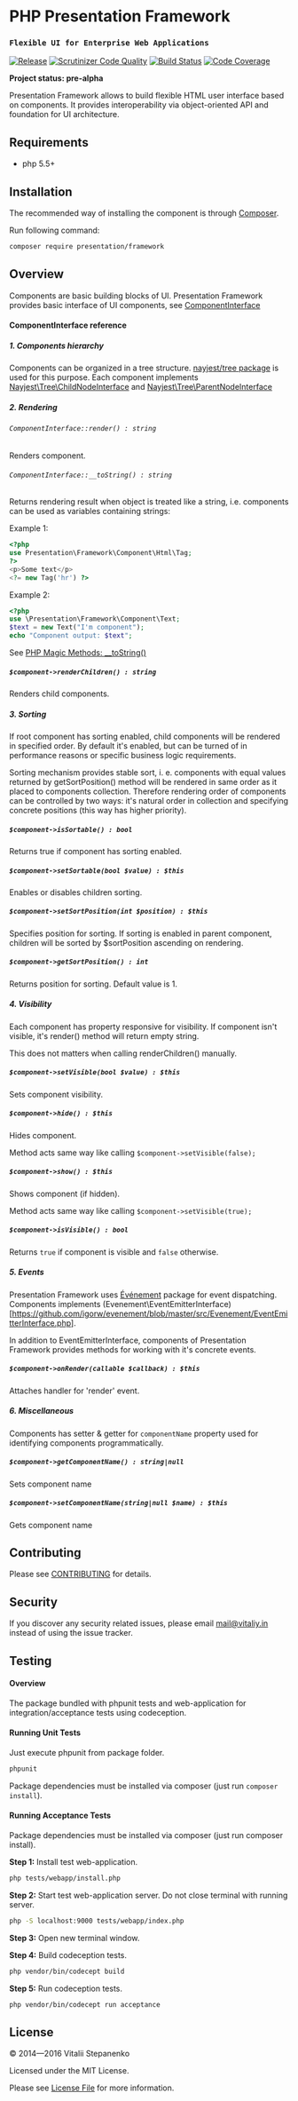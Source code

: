 PHP Presentation Framework
=====
### `Flexible UI for Enterprise Web Applications`

[![Release](https://img.shields.io/packagist/v/presentation/framework.svg)](https://packagist.org/packages/presentation/framework)
[![Scrutinizer Code Quality](https://scrutinizer-ci.com/g/presentation-framework/presentation-framework/badges/quality-score.png?b=master)](https://scrutinizer-ci.com/g/presentation-framework/presentation-framework/?branch=master)
[![Build Status](https://travis-ci.org/presentation-framework/presentation-framework.svg?branch=master)](https://travis-ci.org/presentation-framework/presentation-framework)
[![Code Coverage](https://scrutinizer-ci.com/g/presentation-framework/presentation-framework/badges/coverage.png?b=master)](https://scrutinizer-ci.com/g/presentation-framework/presentation-framework/?branch=master)


**Project status: pre-alpha**

Presentation Framework allows to build flexible HTML user interface based on components.
It provides interoperability via object-oriented API and foundation for UI architecture.

## Requirements

* php 5.5+

## Installation

The recommended way of installing the component is through [Composer](https://getcomposer.org).

Run following command:

```bash
composer require presentation/framework
```

## Overview

Components are basic building blocks of UI.
Presentation Framework provides basic interface of UI components, see [ComponentInterface](https://github.com/presentation-framework/presentation-framework/blob/master/src/Base/ComponentInterface.php)

#### ComponentInterface reference

##### 1. Components hierarchy

Сomponents can be organized in a tree structure. 
[nayjest/tree package](https://github.com/Nayjest/Tree) is used for this purpose.
Each component implements [Nayjest\Tree\ChildNodeInterface](https://github.com/Nayjest/Tree/blob/master/src/ChildNodeInterface.php) and [Nayjest\Tree\ParentNodeInterface](https://github.com/Nayjest/Tree/blob/master/src/ParentNodeInterface.php)

##### 2. Rendering

###### `ComponentInterface::render() : string`

Renders component.



###### `ComponentInterface::__toString() : string`

Returns rendering result  when object is treated like a string, i.e. components can be used as variables containing strings:

Example 1:
```php
<?php
use Presentation\Framework\Component\Html\Tag;
?>
<p>Some text</p>
<?= new Tag('hr') ?>
```
Example 2:
```php
<?php
use \Presentation\Framework\Component\Text;
$text = new Text("I'm component");
echo "Component output: $text";
```

See [PHP Magic Methods: __toString()](http://www.php.net/manual/en/language.oop5.magic.php#object.tostring)



##### `$component->renderChildren() : string`

Renders child components.



##### 3. Sorting

If root component has sorting enabled, child components will be rendered in specified order.
By default it's enabled, but can be turned of in performance reasons or specific business logic requirements.

Sorting mechanism provides stable sort, i. e. components with equal values returned by getSortPosition() method will be rendered in same order as it placed to components collection. Therefore rendering order of components  can be controlled by two ways: it's natural order in collection and specifying concrete positions (this way has higher priority).

##### `$component->isSortable() : bool`
Returns true if component has sorting enabled.



##### `$component->setSortable(bool $value) : $this`
Enables or disables children sorting.



##### `$component->setSortPosition(int $position) : $this`

Specifies position for sorting. 
If sorting is enabled in parent component, children will be sorted by $sortPosition ascending on rendering.



##### `$component->getSortPosition() : int`
Returns position for sorting. Default value is 1.



##### 4. Visibility

Each component has property responsive for visibility. If component isn't visible, it's render() method will return empty string.

This does not matters when calling renderChildren() manually.



##### `$component->setVisible(bool $value) : $this`

Sets component visibility.



##### `$component->hide() : $this`

Hides component.

Method acts same way like calling  `$component->setVisible(false);`



##### `$component->show() : $this`

Shows component (if hidden).

Method acts same way like calling  `$component->setVisible(true);`



##### `$component->isVisible() : bool`

Returns `true` if component is visible and `false` otherwise.



##### 5. Events

Presentation Framework uses [Événement](https://github.com/igorw/evenement) package for event dispatching.
Components implements (Evenement\EventEmitterInterface)[https://github.com/igorw/evenement/blob/master/src/Evenement/EventEmitterInterface.php].

In addition to EventEmitterInterface, components of Presentation Framework provides methods for working with it's concrete events.



##### `$component->onRender(callable $callback) : $this`
Attaches handler for 'render' event.



##### 6. Miscellaneous

Components has setter & getter for `componentName` property used for identifying components programmatically.

##### `$component->getComponentName() : string|null`
Sets component name



##### `$component->setComponentName(string|null $name) : $this`
Gets component name



## Contributing

Please see [CONTRIBUTING](CONTRIBUTING.md) for details.



## Security

If you discover any security related issues, please email mail@vitaliy.in instead of using the issue tracker.



## Testing

#### Overview

The package bundled with phpunit tests and web-application for integration/acceptance tests using codeception.

#### Running Unit Tests

Just execute phpunit from package folder.

```bash
phpunit
```
Package dependencies must be installed via composer (just run `composer install`).

#### Running Acceptance Tests

Package dependencies must be installed via composer (just run composer install).

**Step 1:** Install test web-application.

```bash
php tests/webapp/install.php
```
**Step 2:** Start test web-application server. Do not close terminal with running server.
```bash
php -S localhost:9000 tests/webapp/index.php
```
**Step 3:** Open new terminal window.

**Step 4:** Build codeception tests.
```bash
php vendor/bin/codecept build
```
**Step 5:** Run codeception tests.
```bash
php vendor/bin/codecept run acceptance
```



## License

© 2014&mdash;2016 Vitalii Stepanenko

Licensed under the MIT License. 

Please see [License File](LICENSE) for more information.
